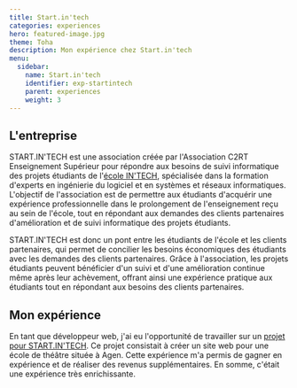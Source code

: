 ```yaml
---
title: Start.in'tech
categories: experiences
hero: featured-image.jpg
theme: Toha
description: Mon expérience chez Start.in'tech
menu:
  sidebar:
    name: Start.in'tech
    identifier: exp-startintech
    parent: experiences
    weight: 3
---
```


## L'entreprise

START.IN'TECH est une association créée par l'Association C2RT Enseignement Supérieur pour répondre aux besoins de suivi informatique des projets étudiants de l'[école IN'TECH](/posts/formations/intech "école IN'TECH"), spécialisée dans la formation d'experts en ingénierie du logiciel et en systèmes et réseaux informatiques. L'objectif de l'association est de permettre aux étudiants d'acquérir une expérience professionnelle dans le prolongement de l'enseignement reçu au sein de l'école, tout en répondant aux demandes des clients partenaires d'amélioration et de suivi informatique des projets étudiants.

START.IN'TECH est donc un pont entre les étudiants de l'école et les clients partenaires, qui permet de concilier les besoins économiques des étudiants avec les demandes des clients partenaires. Grâce à l'association, les projets étudiants peuvent bénéficier d'un suivi et d'une amélioration continue même après leur achèvement, offrant ainsi une expérience pratique aux étudiants tout en répondant aux besoins des clients partenaires.

## Mon expérience

En tant que développeur web, j'ai eu l'opportunité de travailler sur un [projet pour START.IN'TECH](/posts/realisations/theatre-du-jour "theatre-du-jour"). Ce projet consistait à créer un site web pour une école de théâtre située à Agen. Cette expérience m'a permis de gagner en expérience et de réaliser des revenus supplémentaires. En somme, c'était une expérience très enrichissante.